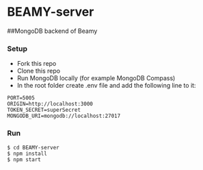 # BEAMY-server

##MongoDB backend of Beamy

### Setup

- Fork this repo
- Clone this repo
- Run MongoDB locally (for example MongoDB Compass)
- In the root folder create .env file and add the following line to it:

```shell
PORT=5005
ORIGIN=http://localhost:3000
TOKEN_SECRET=superSecret
MONGODB_URI=mongodb://localhost:27017
```

### Run 

```shell
$ cd BEAMY-server
$ npm install
$ npm start
```

